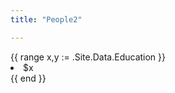 ```yaml
---
title: "People2"

---
```


<!DOCTYPE html>
<html>

<script>
 console.log('fooage')
</script>
<div>
   {{ range x,y := .Site.Data.Education }}
     <li>$x</li>
   {{ end }} 
</div>
</html>
